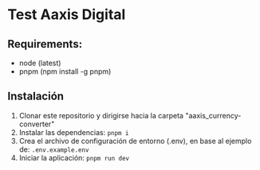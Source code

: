 # Test Aaxis Digital

## Requirements:
* node (latest)
* pnpm (npm install -g pnpm)

## Instalación
1. Clonar este repositorio y dirigirse hacia la carpeta "aaxis_currency-converter"
2. Instalar las dependencias: `pnpm i`
3. Crea el archivo de configuración de entorno (.env), en base al ejemplo de: `.env.example.env`
4. Iniciar la aplicación: `pnpm run dev`